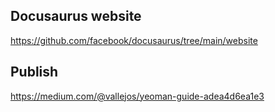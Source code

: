 ## Docusaurus website
https://github.com/facebook/docusaurus/tree/main/website

## Publish
https://medium.com/@vallejos/yeoman-guide-adea4d6ea1e3